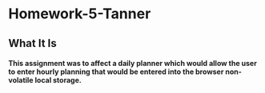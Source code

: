 # Homework-5-Tanner
## What It Is
#### This assignment was to affect a daily planner which would allow the user to enter hourly planning that would be entered into the browser non-volatile local storage.
